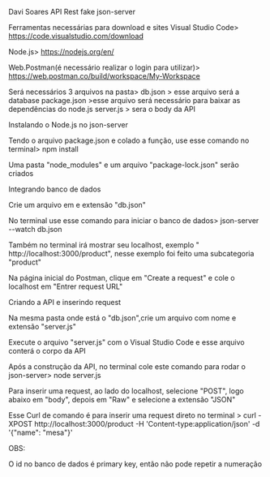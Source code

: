 Davi Soares
API Rest fake json-server

Ferramentas necessárias para download e sites
Visual Studio Code> https://code.visualstudio.com/download

Node.js> https://nodejs.org/en/ 

Web.Postman(é necessário realizar o login para utilizar)> https://web.postman.co/build/workspace/My-Workspace


Será necessários 3 arquivos na pasta> db.json > esse arquivo será a database
                                     package.json >esse arquivo será necessário para baixar as dependências do node.js
                                     server.js > sera o body da API


Instalando o Node.js no json-server

Tendo o arquivo package.json e colado a função, use esse comando no terminal>  npm install

Uma pasta "node_modules" e um arquivo "package-lock.json" serão criados


Integrando banco de dados

Crie um arquivo em e extensão "db.json"

No terminal use esse comando para iniciar o banco de dados> json-server --watch db.json

Também no terminal irá mostrar seu localhost, exemplo " http://localhost:3000/product", nesse exemplo foi feito uma subcategoria "product"

Na página inicial do Postman, clique em "Create a request" e cole o localhost em "Entrer request URL"



Criando a API e inserindo request

Na mesma pasta onde está o "db.json",crie um arquivo com nome e extensão "server.js"

Execute o arquivo "server.js" com o Visual Studio Code e esse arquivo conterá o corpo da API

Após a construção da API, no terminal cole este comando para rodar o json-server> node server.js 

Para inserir uma request, ao lado do localhost, selecione "POST", logo abaixo em "body", depois em "Raw" e selecione a extensão "JSON"


Esse Curl de comando é para inserir uma request direto no terminal > curl -XPOST http://localhost:3000/product -H 'Content-type:application/json' -d '{"name": "mesa"}'


OBS:

O id no banco de dados é primary key, então não pode repetir a numeração














